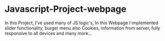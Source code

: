 # Javascript-Project-webpage

In this Project, I've used many of JS logic's, In this Webpage I implemented slider functionality, burger menu also Cookies, information from server, fully responsive to all devices and many more...
